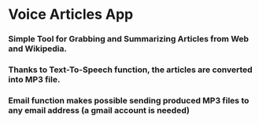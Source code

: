 


# Voice Articles App
### Simple Tool for Grabbing and Summarizing Articles from Web and Wikipedia.
### Thanks to Text-To-Speech function, the articles are converted into MP3 file.
### Email function makes possible sending produced MP3 files to any email address (a gmail account is needed)

